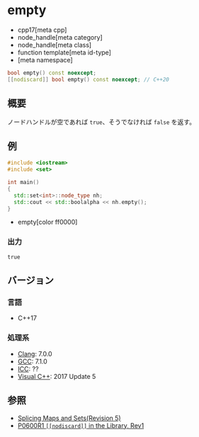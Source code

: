 # empty
* cpp17[meta cpp]
* node_handle[meta category]
* node_handle[meta class]
* function template[meta id-type]
* [meta namespace]

```cpp
bool empty() const noexcept;
[[nodiscard]] bool empty() const noexcept; // C++20
```

## 概要
ノードハンドルが空であれば `true`、そうでなければ `false` を返す。


## 例
```cpp example
#include <iostream>
#include <set>

int main()
{
  std::set<int>::node_type nh;
  std::cout << std::boolalpha << nh.empty();
}
```
* empty[color ff0000]

### 出力
```
true
```

## バージョン
### 言語
- C++17

### 処理系
- [Clang](/implementation.md#clang): 7.0.0
- [GCC](/implementation.md#gcc): 7.1.0
- [ICC](/implementation.md#icc): ??
- [Visual C++](/implementation.md#visual_cpp): 2017 Update 5


## 参照
- [Splicing Maps and Sets(Revision 5)](http://www.open-std.org/jtc1/sc22/wg21/docs/papers/2016/p0083r3.pdf)
- [P0600R1 `[[nodiscard]]` in the Library, Rev1](http://www.open-std.org/jtc1/sc22/wg21/docs/papers/2017/p0600r1.pdf)
